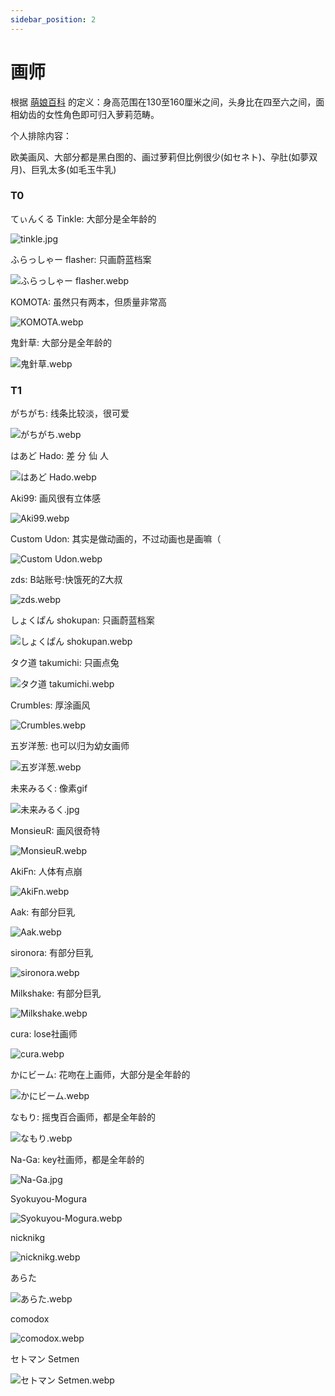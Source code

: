 ```yaml
---
sidebar_position: 2
---
```


# 画师

根据 [萌娘百科](https://zh.moegirl.org.cn/%E8%90%9D%E8%8E%89) 的定义：身高范围在130至160厘米之间，头身比在四至六之间，面相幼齿的女性角色即可归入萝莉范畴。

个人排除内容：

欧美画风、大部分都是黑白图的、画过萝莉但比例很少(如セネト)、孕肚(如夢双月)、巨乳太多(如毛玉牛乳)

### T0

てぃんくる Tinkle: 大部分是全年龄的

![tinkle.jpg](https://p.inari.site/usr/1818/689f51a27839c.jpg)

ふらっしゃー flasher: 只画蔚蓝档案

![ふらっしゃー flasher.webp](https://p.inari.site/usr/1818/689f51aca5735.webp)

KOMOTA: 虽然只有两本，但质量非常高

![KOMOTA.webp](https://p.inari.site/usr/1818/689f51ae1a656.webp)

鬼針草: 大部分是全年龄的

![鬼針草.webp](https://p.inari.site/usr/1818/689f51aec27d1.webp)

### T1

がちがち: 线条比较淡，很可爱

![がちがち.webp](https://p.inari.site/usr/1818/68a059325d0fa.webp)

はあど Hado: 差 分 仙 人

![はあど Hado.webp](https://p.inari.site/usr/1818/689f51b04ff9c.webp)

Aki99: 画风很有立体感

![Aki99.webp](https://p.inari.site/usr/1818/68a05ed9e41e9.webp)

Custom Udon: 其实是做动画的，不过动画也是画嘛（

![Custom Udon.webp](https://p.inari.site/usr/1818/689f51b2e5e18.webp)

zds: B站账号:快饿死的Z大叔

![zds.webp](https://p.inari.site/usr/1818/68a04e69b8df9.webp)

しょくぱん shokupan: 只画蔚蓝档案

![しょくぱん shokupan.webp](https://p.inari.site/usr/1818/68a04e6a56159.webp)

タク道 takumichi: 只画点兔

![タク道 takumichi.webp](https://p.inari.site/usr/1818/68a04e6b84e5b.webp)

Crumbles: 厚涂画风

![Crumbles.webp](https://p.inari.site/usr/1818/68a0562a01f5a.webp)

五岁洋葱: 也可以归为幼女画师

![五岁洋葱.webp](https://p.inari.site/usr/1818/68a0562a73aed.webp)

未来みるく: 像素gif

![未来みるく.jpg](https://p.inari.site/usr/1818/68a0562aa4089.jpg)

MonsieuR: 画风很奇特

![MonsieuR.webp](https://p.inari.site/usr/1818/68a059318a151.webp)

AkiFn: 人体有点崩

![AkiFn.webp](https://p.inari.site/usr/1818/68a05629b8681.webp)

Aak: 有部分巨乳

![Aak.webp](https://p.inari.site/usr/1818/68a05ed8afba6.webp)

sironora: 有部分巨乳

![sironora.webp](https://p.inari.site/usr/1818/68a05ed96462e.webp)

Milkshake: 有部分巨乳

![Milkshake.webp](https://p.inari.site/usr/1818/68a06394a4e68.webp)

cura: lose社画师

![cura.webp](https://p.inari.site/usr/1818/68a080b77a575.webp)

かにビーム: 花吻在上画师，大部分是全年龄的

![かにビーム.webp](https://p.inari.site/usr/1818/68a05932e5eb4.webp)

なもり: 摇曳百合画师，都是全年龄的

![なもり.webp](https://p.inari.site/usr/1818/68a05ed8392bf.webp)

Na-Ga: key社画师，都是全年龄的

![Na-Ga.jpg](https://p.inari.site/usr/1818/68a11b582e57c.jpg)

Syokuyou-Mogura

![Syokuyou-Mogura.webp](https://p.inari.site/usr/1818/68a11b5852a58.webp)

nicknikg

![nicknikg.webp](https://p.inari.site/usr/1818/68a11b584e653.webp)

あらた

![あらた.webp](https://p.inari.site/usr/1818/68a11b5861fc5.webp)

comodox

![comodox.webp](https://p.inari.site/usr/1818/68a11eb209753.webp)

セトマン Setmen

![セトマン Setmen.webp](https://p.inari.site/usr/1818/68a11eb2bf15b.webp)